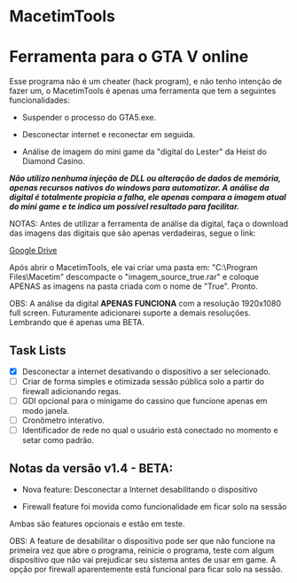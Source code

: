 # MacetimTools

# Ferramenta para o GTA V online

Esse programa não é um cheater (hack program), e não tenho intenção de fazer um, 
o MacetimTools é apenas uma ferramenta que tem a seguintes funcionalidades:

* Suspender o processo do GTA5.exe.

* Desconectar internet e reconectar em seguida.

* Análise de imagem do mini game da "digital do Lester" da Heist do Diamond Casino.

***Não utilizo nenhuma injeção de DLL ou alteração de dados de memória, apenas recursos nativos do windows para automatizar.
A análise da digital é totalmente propicia a falha, ele apenas compara a imagem atual do mini game e 
te indica um possível resultado para facilitar.***

NOTAS:
Antes de utilizar a ferramenta de análise da digital, faça o download das imagens das digitais que são apenas verdadeiras, segue o link:

[Google Drive](https://drive.google.com/file/d/1jazL9dBK69CcO_r6zA5dZ8lsp4Msy2X_/view?usp=sharing)

Após abrir o MacetimTools, ele vai criar uma pasta em: "C:\Program Files\Macetim"
descompacte o "imagem_source_true.rar" e coloque APENAS as imagens na pasta criada com o nome de "True". Pronto.

OBS: A análise da digital **APENAS FUNCIONA** com a resolução 1920x1080 full screen. Futuramente adicionarei suporte a demais resoluções.
Lembrando que é apenas uma BETA.

## Task Lists
- [x] Desconectar a internet desativando o dispositivo a ser selecionado.
- [ ] Criar de forma simples e otimizada sessão pública solo a partir do firewall adicionando regas.
- [ ] GDI opcional para o minigame do cassino que funcione apenas em modo janela.
- [ ] Cronômetro interativo.
- [ ] Identificador de rede no qual o usuário está conectado no momento e setar como padrão.

## Notas da versão v1.4 - BETA: 

* Nova feature: Desconectar a Internet desabilitando o dispositivo

* Firewall feature foi movida como funcionalidade em ficar solo na sessão

Ambas são features opcionais e estão em teste. 

OBS: A feature de desabilitar o dispositivo pode ser que não funcione na primeira vez que abre o programa, reinicie o programa, 
teste com algum dispositivo que não vai prejudicar seu sistema antes de usar em game.
A opção por firewall aparentemente está funcional para ficar solo na sessão.
